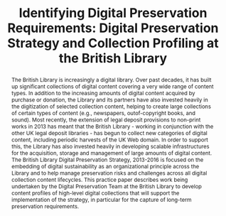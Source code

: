 ---
abstract: 'The British Library is increasingly a digital library. Over past decades,
  it has built up significant collections of digital content covering a very wide
  range of content types. In addition to the increasing amounts of digital content
  acquired by purchase or donation, the Library and its partners have also invested
  heavily in the digitization of selected collection content, helping to create large
  collections of certain types of content (e.g., newspapers, outof-copyright books,
  and sound). Most recently, the extension of legal deposit provisions to non-print
  works in 2013 has meant that the British Library - working in conjunction with the
  other UK legal deposit libraries - has begun to collect new categories of digital
  content, including periodic harvests of the UK Web domain. In order to support this,
  the Library has also invested heavily in developing scalable infrastructures for
  the acquisition, storage and management of large amounts of digital content. The
  British Library Digital Preservation Strategy, 2013-2016 is focused on the embedding
  of digital sustainability as an organizational principle across the Library and
  to help manage preservation risks and challenges across all digital collection content
  lifecycles. This practice paper describes work being undertaken by the Digital Preservation
  Team at the British Library to develop content profiles of high-level digital collections
  that will support the implementation of the strategy, in particular for the capture
  of long-term preservation requirements. '
creators:
- Day, Michael
- Pennock, Maureen
- Kimura, Akiko
- MacDonald, Ann
date: null
document_url: https://services.phaidra.univie.ac.at/api/object/o:378119/download
grand_parent: iPRES
institutions: []
keywords:
- digital preservation
- collection content profiling
- preservation planning
- institutional contexts of preservation
landing_page_url: https://phaidra.univie.ac.at/o:378119
language: eng
layout: publication
license: CC BY-NC-SA 3.0 AT
notes_url: null
parent: iPRES 2014
publication_type: paper
size: 195040
slides_url: null
source_name: iPRES
title: 'Identifying Digital Preservation Requirements: Digital Preservation Strategy
  and Collection Profiling at the British Library'
year: 2014
---